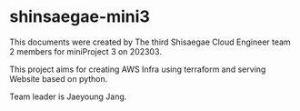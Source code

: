 # shinsaegae-mini3

This documents were created by The third Shisaegae Cloud Engineer team 2 members for miniProject 3 on 202303.

This project aims for creating AWS Infra using terraform and serving Website based on python.

Team leader is Jaeyoung Jang.
